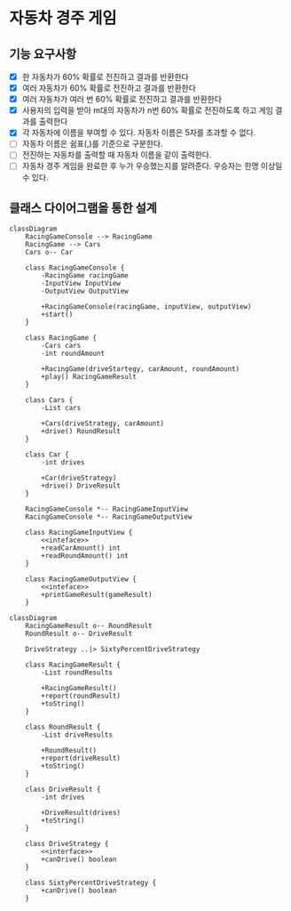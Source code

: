 # 자동차 경주 게임

## 기능 요구사항

- [X] 한 자동차가 60% 확률로 전진하고 결과를 반환한다
- [X] 여러 자동차가 60% 확률로 전진하고 결과를 반환한다
- [X] 여러 자동차가 여러 번 60% 확률로 전진하고 결과를 반환한다
- [X] 사용자의 입력을 받아 m대의 자동차가 n번 60% 확률로 전진하도록 하고 게임 결과를 출력한다
- [X] 각 자동차에 이름을 부여할 수 있다. 자동차 이름은 5자를 초과할 수 없다.
- [ ] 자동차 이름은 쉼표(,)를 기준으로 구분한다.
- [ ] 전진하는 자동차를 출력할 때 자동차 이름을 같이 출력한다.
- [ ] 자동차 경주 게임을 완료한 후 누가 우승했는지를 알려준다. 우승자는 한명 이상일 수 있다.

## 클래스 다이어그램을 통한 설계

```mermaid
classDiagram
    RacingGameConsole --> RacingGame
    RacingGame --> Cars
    Cars o-- Car

    class RacingGameConsole {
        -RacingGame racingGame
        -InputView InputView
        -OutputView OutputView

        +RacingGameConsole(racingGame, inputView, outputView)
        +start()
    }

    class RacingGame {
        -Cars cars
        -int roundAmount

        +RacingGame(driveStartegy, carAmount, roundAmount)
        +play() RacingGameResult
    }
    
    class Cars {
        -List cars

        +Cars(driveStrategy, carAmount)
        +drive() RoundResult
    }

    class Car {
        -int drives

        +Car(driveStrategy)
        +drive() DriveResult
    }
    
    RacingGameConsole *-- RacingGameInputView
    RacingGameConsole *-- RacingGameOutputView

    class RacingGameInputView {
        <<inteface>>
        +readCarAmount() int
        +readRoundAmount() int
    }

    class RacingGameOutputView {
        <<inteface>>
        +printGameResult(gameResult)
    }
```

```mermaid
classDiagram
    RacingGameResult o-- RoundResult
    RoundResult o-- DriveResult

    DriveStrategy ..|> SixtyPercentDriveStrategy
    
    class RacingGameResult {
        -List roundResults
        
        +RacingGameResult()
        +report(roundResult)
        +toString()
    }

    class RoundResult {
        -List driveResults

        +RoundResult()
        +report(driveResult)
        +toString()
    }

    class DriveResult {
        -int drives
        
        +DriveResult(drives)
        +toString()
    }

    class DriveStrategy {
        <<interface>>
        +canDrive() boolean
    }

    class SixtyPercentDriveStrategy {
        +canDrive() boolean
    }

```

